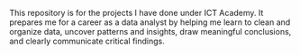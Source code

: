 This repository is for the projects I have done under ICT Academy. It prepares me for a career as a data analyst by helping me learn to clean and organize data, uncover patterns and insights, draw meaningful conclusions, and clearly communicate critical findings. 
